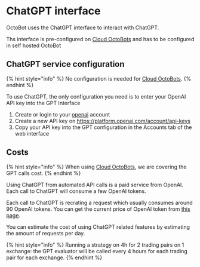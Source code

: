 ChatGPT interface
=================

OctoBot uses the ChatGPT interface to interact with ChatGPT.

Ths interface is pre-configured on [Cloud OctoBots](https://www.octobot.cloud/) and has to be configured in self hosted OctoBot

ChatGPT service configuration
-----------------------------

{% hint style="info" %}
No configuration is needed for [Cloud OctoBots](https://www.octobot.cloud/).
{% endhint %}

To use ChatGPT, the only configuration you need is to enter your OpenAI API key into the GPT Interface

1. Create or login to your [openai](https://platform.openai.com/) account
2. Create a new API key on https://platform.openai.com/account/api-keys
3. Copy your API key into the GPT configuration in the Accounts tab of the web interface

Costs 
-----

{% hint style="info" %}
When using [Cloud OctoBots](https://www.octobot.cloud/), we are covering the GPT calls cost.
{% endhint %}

Using ChatGPT from automated API calls is a paid service from OpenAI. Each call to ChatGPT will consume a few OpenAI tokens.

Each call to ChatGPT is recrating a request which usually consumes around 90 OpenAI tokens.
You can get the current price of OpenAI token from [this page](https://openai.com/pricing).

You can estimate the cost of using ChatGPT related features by estimating the amount of requests per day.

{% hint style="info" %}
Running a strategy on 4h for 2 trading pairs on 1 exchange: the GPT evaluator will be called every 4 hours for each trading pair for each exchange.
{% endhint %}

